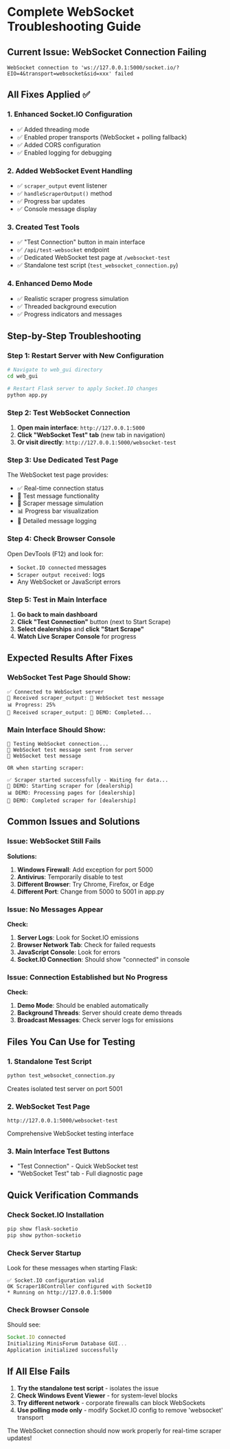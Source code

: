 # Complete WebSocket Troubleshooting Guide

## Current Issue: WebSocket Connection Failing
```
WebSocket connection to 'ws://127.0.0.1:5000/socket.io/?EIO=4&transport=websocket&sid=xxx' failed
```

## All Fixes Applied ✅

### 1. Enhanced Socket.IO Configuration
- ✅ Added threading mode
- ✅ Enabled proper transports (WebSocket + polling fallback) 
- ✅ Added CORS configuration
- ✅ Enabled logging for debugging

### 2. Added WebSocket Event Handling
- ✅ `scraper_output` event listener
- ✅ `handleScraperOutput()` method
- ✅ Progress bar updates
- ✅ Console message display

### 3. Created Test Tools
- ✅ "Test Connection" button in main interface
- ✅ `/api/test-websocket` endpoint
- ✅ Dedicated WebSocket test page at `/websocket-test`
- ✅ Standalone test script (`test_websocket_connection.py`)

### 4. Enhanced Demo Mode
- ✅ Realistic scraper progress simulation
- ✅ Threaded background execution
- ✅ Progress indicators and messages

## Step-by-Step Troubleshooting

### Step 1: Restart Server with New Configuration
```bash
# Navigate to web_gui directory
cd web_gui

# Restart Flask server to apply Socket.IO changes
python app.py
```

### Step 2: Test WebSocket Connection
1. **Open main interface**: `http://127.0.0.1:5000`
2. **Click "WebSocket Test" tab** (new tab in navigation)
3. **Or visit directly**: `http://127.0.0.1:5000/websocket-test`

### Step 3: Use Dedicated Test Page
The WebSocket test page provides:
- ✅ Real-time connection status
- 🧪 Test message functionality  
- 🚀 Scraper message simulation
- 📊 Progress bar visualization
- 📝 Detailed message logging

### Step 4: Check Browser Console
Open DevTools (F12) and look for:
- `Socket.IO connected` messages
- `Scraper output received:` logs
- Any WebSocket or JavaScript errors

### Step 5: Test in Main Interface
1. **Go back to main dashboard**
2. **Click "Test Connection"** button (next to Start Scrape)
3. **Select dealerships** and **click "Start Scrape"**
4. **Watch Live Scraper Console** for progress

## Expected Results After Fixes

### WebSocket Test Page Should Show:
```
✅ Connected to WebSocket server
📨 Received scraper_output: 🧪 WebSocket test message
📊 Progress: 25%
📨 Received scraper_output: 🏁 DEMO: Completed...
```

### Main Interface Should Show:
```
🧪 Testing WebSocket connection...
📡 WebSocket test message sent from server  
🧪 WebSocket test message

OR when starting scraper:

✅ Scraper started successfully - Waiting for data...
🔄 DEMO: Starting scraper for [dealership]
📊 DEMO: Processing pages for [dealership]
🏁 DEMO: Completed scraper for [dealership]
```

## Common Issues and Solutions

### Issue: WebSocket Still Fails
**Solutions:**
1. **Windows Firewall**: Add exception for port 5000
2. **Antivirus**: Temporarily disable to test
3. **Different Browser**: Try Chrome, Firefox, or Edge
4. **Different Port**: Change from 5000 to 5001 in app.py

### Issue: No Messages Appear
**Check:**
1. **Server Logs**: Look for Socket.IO emissions
2. **Browser Network Tab**: Check for failed requests
3. **JavaScript Console**: Look for errors
4. **Socket.IO Connection**: Should show "connected" in console

### Issue: Connection Established but No Progress
**Check:**
1. **Demo Mode**: Should be enabled automatically
2. **Background Threads**: Server should create demo threads
3. **Broadcast Messages**: Check server logs for emissions

## Files You Can Use for Testing

### 1. Standalone Test Script
```bash
python test_websocket_connection.py
```
Creates isolated test server on port 5001

### 2. WebSocket Test Page  
```
http://127.0.0.1:5000/websocket-test
```
Comprehensive WebSocket testing interface

### 3. Main Interface Test Buttons
- "Test Connection" - Quick WebSocket test
- "WebSocket Test" tab - Full diagnostic page

## Quick Verification Commands

### Check Socket.IO Installation
```bash
pip show flask-socketio
pip show python-socketio
```

### Check Server Startup
Look for these messages when starting Flask:
```
✅ Socket.IO configuration valid
OK Scraper18Controller configured with SocketIO
* Running on http://127.0.0.1:5000
```

### Check Browser Console
Should see:
```javascript
Socket.IO connected
Initializing MinisForum Database GUI...
Application initialized successfully
```

## If All Else Fails

1. **Try the standalone test script** - isolates the issue
2. **Check Windows Event Viewer** - for system-level blocks
3. **Try different network** - corporate firewalls can block WebSockets
4. **Use polling mode only** - modify Socket.IO config to remove 'websocket' transport

The WebSocket connection should now work properly for real-time scraper updates!